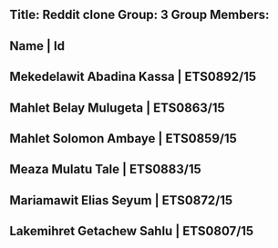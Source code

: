 Title: Reddit clone
Group: 3
Group Members: 
------------------------------------------------------------------------------------------------------------
Name                                                | Id
------------------------------------------------------------------------------------------------------------
Mekedelawit Abadina Kassa                           | ETS0892/15
------------------------------------------------------------------------------------------------------------
Mahlet Belay Mulugeta                               | ETS0863/15
------------------------------------------------------------------------------------------------------------
Mahlet Solomon Ambaye                               | ETS0859/15
------------------------------------------------------------------------------------------------------------
Meaza Mulatu Tale                                   | ETS0883/15
------------------------------------------------------------------------------------------------------------
Mariamawit Elias Seyum                              | ETS0872/15
------------------------------------------------------------------------------------------------------------
Lakemihret Getachew Sahlu                           | ETS0807/15
------------------------------------------------------------------------------------------------------------
